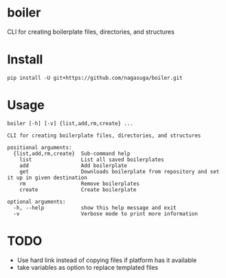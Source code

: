 boiler
======

CLI for creating boilerplate files, directories, and structures


Install
=======

```
pip install -U git+https://github.com/nagasuga/boiler.git
```


Usage
=====

```
boiler [-h] [-v] {list,add,rm,create} ...

CLI for creating boilerplate files, directories, and structures

positional arguments:
  {list,add,rm,create}  Sub-command help
    list                List all saved boilerplates
    add                 Add boilerplate
    get                 Downloads boilerplate from repository and set it up in given destination
    rm                  Remove boilerplates
    create              Create boilerplate

optional arguments:
  -h, --help            show this help message and exit
  -v                    Verbose mode to print more information
```


TODO
====

* Use hard link instead of copying files if platform has it available
* take variables as option to replace templated files
